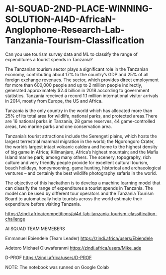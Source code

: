 # AI-SQUAD-2ND-PLACE-WINNING-SOLUTION-AI4D-AfricaN-Anglophone-Research-Lab-Tanzania-Tourism-Classification
Can you use tourism survey data and ML to classify the range of expenditures a tourist spends in Tanzania?


The Tanzanian tourism sector plays a significant role in the Tanzanian economy, contributing about 17% to the country’s GDP and 25% of all foreign exchange revenues. The sector, which provides direct employment for more than 600,000 people and up to 2 million people indirectly, generated approximately $2.4 billion in 2018 according to government statistics. Tanzania received a record 1.1 million international visitor arrivals in 2014, mostly from Europe, the US and Africa.

Tanzania is the only country in the world which has allocated more than 25% of its total area for wildlife, national parks, and protected areas.There are 16 national parks in Tanzania, 28 game reserves, 44 game-controlled areas, two marine parks and one conservation area.

Tanzania’s tourist attractions include the Serengeti plains, which hosts the largest terrestrial mammal migration in the world; the Ngorongoro Crater, the world’s largest intact volcanic caldera and home to the highest density of big game in Africa; Kilimanjaro, Africa’s highest mountain; and the Mafia Island marine park; among many others. The scenery, topography, rich culture and very friendly people provide for excellent cultural tourism, beach holidays, honeymooning, game hunting, historical and archaeological ventures – and certainly the best wildlife photography safaris in the world.

The objective of this hackathon is to develop a machine learning model that can classify the range of expenditures a tourist spends in Tanzania. The model can be used by different tour operators and the Tanzania Tourism Board to automatically help tourists across the world estimate their expenditure before visiting Tanzania.

https://zindi.africa/competitions/ai4d-lab-tanzania-tourism-classification-challenge

AI SQUAD TEAM MEMEBERS

Emmanuel Ebiendele (Team Leader) https://zindi.africa/users/Ebiendele

Adetoro Michael Oluwaferanmi https://zindi.africa/users/Mike_ade

D-PROF https://zindi.africa/users/D-PROF

NOTE: The notebook was runned on Google Colab

